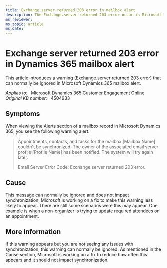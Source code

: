 ```yaml
---
title: Exchange server returned 203 error in mailbox alert
description: The Exchange.server returned 203 error occur in Microsoft Dynamics 365 mailbox alert.
ms.reviewer: 
ms.topic: article
ms.date: 
---
```

# Exchange server returned 203 error in Dynamics 365 mailbox alert

This article introduces a warning (Exchange.server returned 203 error) that can normally be ignored in Microsoft Dynamics 365 mailbox alert.

_Applies to:_ &nbsp; Microsoft Dynamics 365 Customer Engagement Online  
_Original KB number:_ &nbsp; 4504933

## Symptoms

When viewing the Alerts section of a mailbox record in Microsoft Dynamics 365, you see the following warning alert:

> Appointments, contacts, and tasks for the mailbox [Mailbox Name] couldn't be synchronized. The owner of the associated email server profile [Profile Name] has been notified. The system will try again later.
>
> Email Server Error Code: Exchange.server returned 203 error.

## Cause

This message can normally be ignored and does not impact synchronization. Microsoft is working on a fix to make this warning less likely to appear. There are still some scenarios were this may appear. One example is when a non-organizer is trying to update required attendees on an appointment.

## More information

If this warning appears but you are not seeing any issues with synchronization, this warning can normally be ignored. As mentioned in the Cause section, Microsoft is working on a fix to reduce how often this appears and it should not impact synchronization.
